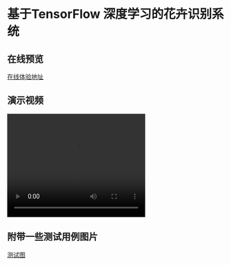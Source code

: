 # 基于TensorFlow 深度学习的花卉识别系统

## 在线预览
<a href="https://shaowennn.github.io/Flower-Recognition/" target="_blanck">在线体验地址</a>

## 演示视频
<video width="320" height="240" controls>
    <source src="/video/video.MP4" type="video/mp4">
</video>


## 附带一些测试用例图片
<a href="">测试图</a>
